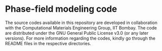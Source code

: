 # Phase-field modeling code
The source codes available in this repository are developed in collaboration with the Computational Materials Engineering Group,
IIT Bombay.
The code are distributed under the GNU General Public License v3.0 (or any later versions).
For more information regarding the codes, kindly go through the README files in the respective directories.
